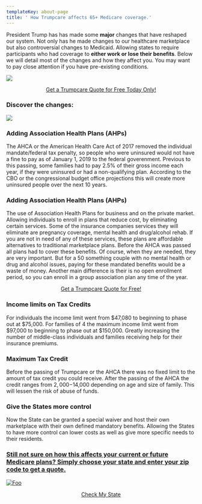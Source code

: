 ```yaml
---
templateKey: about-page
title: ' How Trumpcare affects 65+ Medicare coverage.'
---
```

President Trump has has made some **major** changes that have reshaped our system. Not only has he made changes to our healthcare marketplace but also controversial changes to Medicaid. Allowing states to require participants who had coverage to **either work or lose their benefits**. Below we will detail most of the changes and how they affect you. You may want to pay close attention if you have pre-existing conditions.



![](/img/screen-shot-2019-08-06-at-3.47.21-pm.png)

<div class="call-to-action">
<center>
	<a href="https://mango.trkpre.com/click/2bqXmLsYxz" class="btn">
			Get a Trumpcare Quote for Free Today Only!
	</a>
</center>
</div>

### Discover the changes:

![](/img/trumpcare-cover-v2.jpg)

### Adding Association Health Plans (AHPs)

The AHCA or the American Health Care Act of 2017 removed the individual mandate/federal tax penalty, so people who were uninsured would not have a fine to pay as of January 1, 2019 to the federal goverenment. Previous to this passing, some families had to pay 2.5% of their gross income each year, if they were uninsured or had a non-qualifying plan. According to the CBO or the congressional budget office projections this will create more uninsured people over the next 10 years.

### Adding Association Health Plans (AHPs)

The use of Association Health Plans for business and on the private market. Allowing individuals to enroll in plans that reduce cost, by eliminating certain services. Some of the insurance companies services they will eliminate are pregnancy coverage, mental health and drug/alcohol rehab. If you are not in need of any of these services, these plans are affordable alternatives to traditional marketplace plans. Before the AHCA was passed all plans had to cover these benefits. Of course, when they are needed, they are very important. But for a 50 something couple with no mental health or drug and alcohol issues, paying for these mandated benefits would be a waste of money. Another main difference is their is no open enrollment period, so you can enroll in a group association plan any time of the year.

<div class="call-to-action">
<center>
	<a href="https://mango.trkpre.com/click/2bqXmLsYxz" class="btn">
			Get a Trumpcare Quote for Free!
	</a>
</center>
</div>

### Income limits on Tax Credits

For individuals the income limit went from $47,080 to beginning to phase out at $75,000. For families of 4 the maximum income limit went from $97,000 to beginning to phase out at $150,000. Greatly increasing the number of middle-class individuals and families receiving help for their insurance premiums.

### Maximum Tax Credit

Before the passing of Trumpcare or the AHCA there was no fixed limit to the amount of tax credit you could receive. After the passing of the AHCA the credit ranges from $2,000-$14,000 depending on age and size of family. This will lessen the risk of abuse of funds.

### Give the States more control

Now the State can be granted a special waiver and host their own marketplace with their own defined mandatory benefits. Allowing the States to have more control can lower costs as well as give more specific needs to their residents.

### [Still not sure on how this affects your current or future Medicare plans? Simply choose your state and enter your zip code to get a quote.](www.test.com)

[![Foo](/img/us-map-colorful-sm.jpg)](https://mango.trkpre.com/click/2bqXmLsYxz)

<div class="call-to-action">
<center>
	<a href="https://mango.trkpre.com/click/2bqXmLsYxz" class="btn">
			Check My State 
	</a>
</center>
</div>
